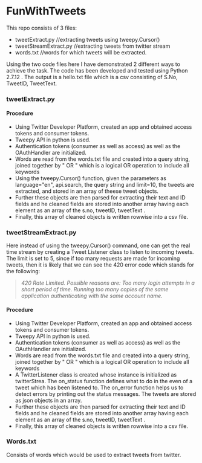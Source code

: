 # FunWithTweets

This repo consists of 3 files:
 - tweetExtract.py //extracting tweets using tweepy.Cursor()
 - tweetStreamExtract.py //extracting tweets from twitter stream
 - words.txt //words for which tweets will be extracted.
 
 Using the two code files here I have demonstrated 2 different ways to achieve the task. The code has been developed and tested using Python 2.7.12 . The output is a hello.txt file which is a csv consisting of S.No, TweetID, TweetText.
 
 ### tweetExtract.py
 
#### Procedure

- Using Twitter Developer Platform, created an app and obtained access tokens and consumer tokens.
- Tweepy API in python is used.
- Authentication tokens (consumer as well as access) as well as the OAuthHandler are initialized.
- Words are read from the words.txt file and created into a query string, joined together by " OR " which is a logical OR operation to include all keywords
- Using the tweepy.Cursor() function, given the parameters as language="en", api.search, the query string and limit=10, the tweets are extracted, and stored in an array of theese tweet objects.
- Further these objects are then parsed for extracting their text and ID fields and he cleaned fields are stored into another array having each element as an array of the s.no, tweetID, tweetText .
- Finally, this array of cleaned objects is written rowwise into a csv file.

 ### tweetStreamExtract.py
 Here instead of using the tweepy.Cursor() command, one can get the real time stream by creating a Tweet Listener class to listen to incoming tweets. The limit is set to 5, since if too many requests are made for incoming tweets, then it is likely that we can see the 420 error code  which stands for the following:
 > *420
Rate Limited. Possible reasons are: Too many login attempts in a short period of time. Running too many copies of the same application authenticating with the same account name.*

#### Procedure

- Using Twitter Developer Platform, created an app and obtained access tokens and consumer tokens.
- Tweepy API in python is used.
- Authentication tokens (consumer as well as access) as well as the OAuthHandler are initialized.
- Words are read from the words.txt file and created into a query string, joined together by " OR " which is a logical OR operation to include all keywords
- A TwitterListener class is created whose instance is initialized as twitterStrea. The on_status function defines what to do in the even of a tweet which has been listened to. The on_error function helps us to detect errors by printing out the status messages. The tweets are stored as json objects in an array.
- Further these objects are then parsed for extracting their text and ID fields and he cleaned fields are stored into another array having each element as an array of the s.no, tweetID, tweetText .
- Finally, this array of cleaned objects is written rowwise into a csv file.

### Words.txt
Consists of words which would be used to extract tweets from twitter.
